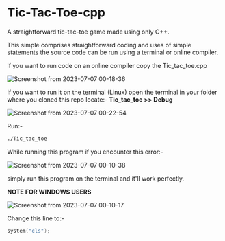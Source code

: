 # Tic-Tac-Toe-cpp
A straightforward tic-tac-toe game made using only C++.

This simple comprises straightforward coding and uses of simple statements 
the source code can be run using a terminal or online compiler.

if you want to run code on an online compiler copy the Tic_tac_toe.cpp

![Screenshot from 2023-07-07 00-18-36](https://github.com/masterujjval/Tic-Tac-Toe-cpp/assets/64778409/6af013b2-8890-4447-b3bc-7cf28a216db6)

If you want to run it on the terminal (Linux) open the terminal in your folder where you cloned this repo
locate:-
**Tic_tac_toe >> Debug**


![Screenshot from 2023-07-07 00-22-54](https://github.com/masterujjval/Tic-Tac-Toe-cpp/assets/64778409/dae8dd4a-9784-4ab7-864a-c2678b364ad3)


Run:-
```bash
./Tic_tac_toe
```
While running this program if you encounter this error:-

![Screenshot from 2023-07-07 00-10-38](https://github.com/masterujjval/Tic-Tac-Toe-cpp/assets/64778409/34a1ed17-a25e-44b0-9992-49a759544033)

simply run this program on the terminal and it'll work perfectly.

**NOTE FOR WINDOWS USERS**

![Screenshot from 2023-07-07 00-10-17](https://github.com/masterujjval/Tic-Tac-Toe-cpp/assets/64778409/81c3749d-1f6b-4868-819b-854963e0f5c9)


Change this line to:-
```cpp
system("cls");
```




